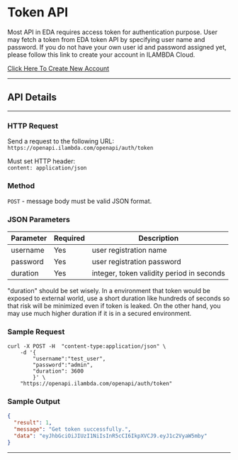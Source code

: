 # Token API


Most API in EDA requires access token for authentication purpose. User may fetch a token from EDA token API by specifying user name and password.
If you do not have your own user id and password assigned yet, please follow this link to create your account in ILAMBDA Cloud.

[Click Here To Create New Account]()

----
## **API Details**

----

### **HTTP Request**
Send a request to the following URL:
`https://openapi.ilambda.com/openapi/auth/token`

Must set HTTP header:  
`content: application/json`

### **Method**
`POST` - message body must be valid JSON format.

### **JSON Parameters**

Parameter    |   Required    | Description
------------ | ------------- | ------------
username | Yes  | user registration name
password | Yes  | user registration password
duration | Yes  | integer, token validity period in seconds

"duration" should be set wisely. In a environment that token would be exposed to external world, use a short duration like hundreds of seconds so that risk will be minimized even if token is leaked.
On the other hand, you may use much higher duration if it is in a secured environment.

### **Sample Request**

```shell
curl -X POST -H  "content-type:application/json" \
    -d '{
        "username":"test_user",
        "password":"admin",
        "duration": 3600
        }' \
    "https://openapi.ilambda.com/openapi/auth/token"
```

### **Sample Output**

```json
{
  "result": 1,
  "message": "Get token successfully.",
  "data": "eyJhbGciOiJIUzI1NiIsInR5cCI6IkpXVCJ9.eyJ1c2VyaW5mby"
}
```

----
